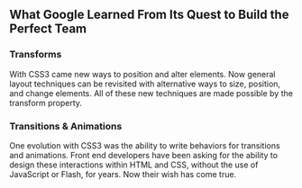 ## What Google Learned From Its Quest to Build the Perfect Team

### Transforms

With CSS3 came new ways to position and alter elements. Now general layout techniques can be revisited with alternative ways to size, position, and change elements. All of these new techniques are made possible by the transform property.


### Transitions & Animations

One evolution with CSS3 was the ability to write behaviors for transitions and animations. Front end developers have been asking for the ability to design these interactions within HTML and CSS, without the use of JavaScript or Flash, for years. Now their wish has come true.